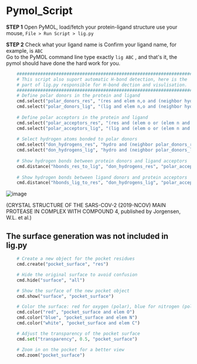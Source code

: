 # Pymol_Script

**STEP 1**   Open PyMOL, load/fetch your protein-ligand structure use your mouse, ```File > Run Script > lig.py``` 
 
**STEP 2**     Check what your ligand name is   Confirm your ligand name, for example, is ```ABC```         
 Go to the PyMOL command line type exactly     ```lig ABC``` , and that's it, the pymol should have done the hard work for you.                      

```python
    ####################################################################
    # This script also suport automatic H-bond detection, here is the
    # part of lig.py responsible for H-bond dection and visulisation.
    ####################################################################
    # Define polar donors in the protein and ligand
    cmd.select("polar_donors_res", "(res and elem n,o and (neighbor hydro))")
    cmd.select("polar_donors_lig", "(lig and elem n,o and (neighbor hydro))")
    
    # Define polar acceptors in the protein and ligand
    cmd.select("polar_acceptors_res", "(res and (elem o or (elem n and not (neighbor hydro))))")
    cmd.select("polar_acceptors_lig", "(lig and (elem o or (elem n and not (neighbor hydro))))")
    
    # Select hydrogen atoms bonded to polar donors
    cmd.select("don_hydrogens_res", "hydro and (neighbor polar_donors_res)")
    cmd.select("don_hydrogens_lig", "hydro and (neighbor polar_donors_lig)")
    
    # Show hydrogen bonds between protein donors and ligand acceptors
    cmd.distance("hbonds_res_to_lig", "don_hydrogens_res", "polar_acceptors_lig", 3.2)
    
    # Show hydrogen bonds between ligand donors and protein acceptors
    cmd.distance("hbonds_lig_to_res", "don_hydrogens_lig", "polar_acceptors_res", 3.2)
```
![image](https://github.com/user-attachments/assets/61104e76-837f-458b-b4f4-d93333ed9458)

(CRYSTAL STRUCTURE OF THE SARS-COV-2 (2019-NCOV) MAIN PROTEASE IN COMPLEX WITH COMPOUND 4, published by Jorgensen, W.L. et al.)

## The surface generation was not included in lig.py

```python
    # Create a new object for the pocket residues
    cmd.create("pocket_surface", "res")

    # Hide the original surface to avoid confusion
    cmd.hide("surface", "all")

    # Show the surface of the new pocket object
    cmd.show("surface", "pocket_surface")

    # Color the surface: red for oxygen (polar), blue for nitrogen (polar), and white for carbon (non-polar)
    cmd.color("red", "pocket_surface and elem O")
    cmd.color("blue", "pocket_surface and elem N")
    cmd.color("white", "pocket_surface and elem C")

    # Adjust the transparency of the pocket surface
    cmd.set("transparency", 0.5, "pocket_surface")

    # Zoom in on the pocket for a better view
    cmd.zoom("pocket_surface")
```
